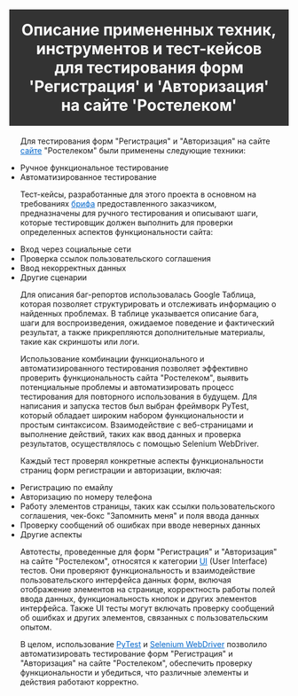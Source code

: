<!DOCTYPE html>
<html>
<head>
  <meta charset="UTF-8">
  <title>README - Тестирование форм "Регистрация" и "Авторизация" на сайте "Ростелеком"</title>
<style>

    body {
      background-color: #f2f2f2;
      color: #333333;
      font-family: Arial, sans-serif;
      margin: 0;
      padding: 0;
    }

    h1 {
      text-align: center;
      padding: 20px;
      background-color: #333333;
      color: #ffffff;
    }
     
    p, ul {
      margin-bottom: 10px;
      padding: 0 20px;
    }
    
    ul {
      list-style-type: disc;
    }

    a {
      color: #0066cc;
    }

    
  </style>
</head>
<body>
  <h1>Описание примененных техник, инструментов и тест-кейсов для тестирования форм 'Регистрация' и 'Авторизация' на сайте 'Ростелеком'</h1>

  <p>Для тестирования форм "Регистрация" и "Авторизация" на сайте <a href="https://b2c.passport.rt.ru/" target="_blank">сайте</a> "Ростелеком" были применены следующие техники:</p>
  <ul>
    <li>Ручное функциональное тестирование</li>
    <li>Автоматизированное тестирование</li>
  </ul>

  <p>Тест-кейсы, разработанные для этого проекта в основном на требованиях <a href="https://docs.google.com/document/d/1Fgf0BKZOKkt0sufiWTmAPZV-GDY62XMa/edit?usp=share_link&ouid=101524053208440131213&rtpof=true&sd=true" target="_blank">брифа</a> предоставленного заказчиком, предназначены для ручного тестирования и описывают шаги, которые тестировщик должен выполнить для проверки определенных аспектов функциональности сайта:</p>
  <ul>
    <li>Вход через социальные сети</li>
    <li>Проверка ссылок пользовательского соглашения</li>
    <li>Ввод некорректных данных</li>
    <li>Другие сценарии</li>
  </ul>

  <p>Для описания баг-репортов использовалась Google Таблица, которая позволяет структурировать и отслеживать информацию о найденных проблемах. В таблице указывается описание бага, шаги для воспроизведения, ожидаемое поведение и фактический результат, а также прикрепляются дополнительные материалы, такие как скриншоты или логи.</p>

  <p>Использование комбинации функционального и автоматизированного тестирования позволяет эффективно проверить функциональность сайта "Ростелеком", выявить потенциальные проблемы и автоматизировать процесс тестирования для повторного использования в будущем. Для написания и запуска тестов был выбран фреймворк PyTest, который обладает широким набором функциональности и простым синтаксисом. Взаимодействие с веб-страницами и выполнение действий, таких как ввод данных и проверка результатов, осуществлялось с помощью Selenium WebDriver.</p>

  <p>Каждый тест проверял конкретные аспекты функциональности страниц форм регистрации и авторизации, включая:</p>
  <ul>
    <li>Регистрацию по емайлу</li>
    <li>Авторизацию по номеру телефона</li>
    <li>Работу элементов страницы, таких как ссылки пользовательского соглашения, чек-бокс "Запомнить меня" и поля ввода данных</li>
    <li>Проверку сообщений об ошибках при вводе неверных данных</li>
    <li>Другие аспекты</li>
  </ul>

  <p>Автотесты, проведенные для форм "Регистрация" и "Авторизация" на сайте "Ростелеком", относятся к категории <a href="https://applitools.com/blog/ui-testing-guide/" target="_blank">UI</a>  (User Interface) тестов. Они проверяют функциональность и взаимодействие пользовательского интерфейса данных форм, включая отображение элементов на странице, корректность работы полей ввода данных, функциональность кнопок и других элементов интерфейса. Также UI тесты могут включать проверку сообщений об ошибках и других элементов, связанных с пользовательским опытом.</p>

  <p>В целом, использование <a href="https://docs.pytest.org/en/7.3.x/" target="_blank">PyTest</a> и <a href="https://www.selenium.dev/documentation/webdriver/" target="_blank">Selenium WebDriver</a> позволило автоматизировать тестирование форм "Регистрация" и "Авторизация" на сайте "Ростелеком", обеспечить проверку функциональности и убедиться, что различные элементы и действия работают корректно.</p>
</body>
</html>

